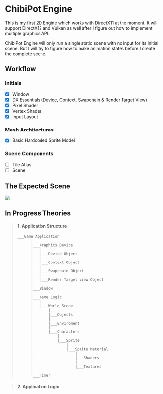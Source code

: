 # ChibiPot Engine

This is my first 2D Engine which works with DirectX11 at the moment. It will support DirectX12 and Vulkan as well after I figure out how to implement multiple
graphics API.

ChibiPot Engine will only run a single static scene with no input for its initial scene. But I will try to figure how to make animation states before I create the complete scene.

## Workflow

### Initials
- [x] Window
- [x] DX Essentials (Device, Context, Swapchain & Render Target View)
- [x] Pixel Shader
- [x] Vertex Shader
- [x] Input Layout

### Mesh Architectures
- [x] Basic Hardcoded Sprite Model

### Scene Components
- [ ] Tile Atlas
- [ ] Scene

## The Expected Scene
![](https://img.itch.zone/aW1nLzI1ODU2MTEuZ2lm/original/IQCAru.gif)

## In Progress Theories

> #### 1. Application Structure
>```
>___Game Application
>		|
>		|___Graphics Device
>		|	|
>		|	|___Device Object
>		|	|
>		|	|___Context Object
>		|	|
>		|	|___Swapchain Object
>		|	|
>		|	|___Render Target View Object
>		|
>		|___Window
>		|
>		|___Game Logic
>		|	|
>		|	|___World Scene
>		|		|
>		|		|___Objects
>		|		|
>		|		|___Enviroment
>		|		|
>		|		|___Characters
>		|			|
>		|			|___Sprite
>		|				|
>		|				|___Sprite Material
>		|					|
>		|					|___Shaders
>		|					|
>		|					|___Textures
>		|
>		|___Timer
>```

> #### 2. Application Logic
>
>
>
>
>
>
>
>
>
>

